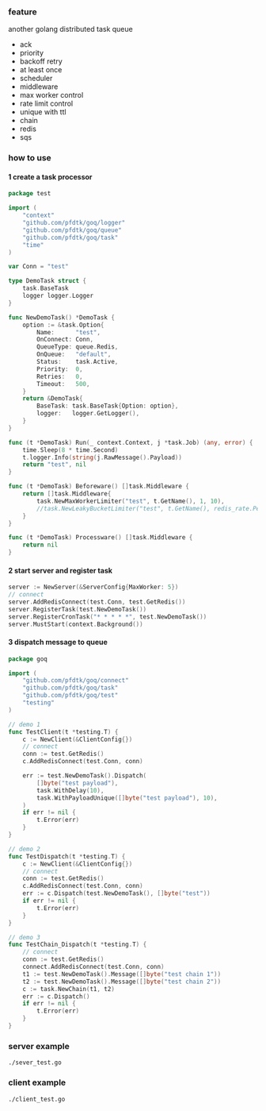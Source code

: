 ### feature

another golang distributed task queue

- ack
- priority
- backoff retry
- at least once
- scheduler
- middleware
- max worker control
- rate limit control
- unique with ttl
- chain
- redis
- sqs

### how to use

#### 1 create a task processor

```go
package test

import (
	"context"
	"github.com/pfdtk/goq/logger"
	"github.com/pfdtk/goq/queue"
	"github.com/pfdtk/goq/task"
	"time"
)

var Conn = "test"

type DemoTask struct {
	task.BaseTask
	logger logger.Logger
}

func NewDemoTask() *DemoTask {
	option := &task.Option{
		Name:      "test",
		OnConnect: Conn,
		QueueType: queue.Redis,
		OnQueue:   "default",
		Status:    task.Active,
		Priority:  0,
		Retries:   0,
		Timeout:   500,
	}
	return &DemoTask{
		BaseTask: task.BaseTask{Option: option},
		logger:   logger.GetLogger(),
	}
}

func (t *DemoTask) Run(_ context.Context, j *task.Job) (any, error) {
	time.Sleep(8 * time.Second)
	t.logger.Info(string(j.RawMessage().Payload))
	return "test", nil
}

func (t *DemoTask) Beforeware() []task.Middleware {
	return []task.Middleware{
		task.NewMaxWorkerLimiter("test", t.GetName(), 1, 10),
		//task.NewLeakyBucketLimiter("test", t.GetName(), redis_rate.PerMinute(1)),
	}
}

func (t *DemoTask) Processware() []task.Middleware {
	return nil
}
```

#### 2 start server and register task

```go
server := NewServer(&ServerConfig{MaxWorker: 5})
// connect
server.AddRedisConnect(test.Conn, test.GetRedis())
server.RegisterTask(test.NewDemoTask())
server.RegisterCronTask("* * * * *", test.NewDemoTask())
server.MustStart(context.Background())
```

#### 3 dispatch message to queue

```go
package goq

import (
	"github.com/pfdtk/goq/connect"
	"github.com/pfdtk/goq/task"
	"github.com/pfdtk/goq/test"
	"testing"
)

// demo 1
func TestClient(t *testing.T) {
	c := NewClient(&ClientConfig{})
	// connect
	conn := test.GetRedis()
	c.AddRedisConnect(test.Conn, conn)

	err := test.NewDemoTask().Dispatch(
		[]byte("test payload"),
		task.WithDelay(10),
		task.WithPayloadUnique([]byte("test payload"), 10),
	)
	if err != nil {
		t.Error(err)
	}
}

// demo 2
func TestDispatch(t *testing.T) {
	c := NewClient(&ClientConfig{})
	// connect
	conn := test.GetRedis()
	c.AddRedisConnect(test.Conn, conn)
	err := c.Dispatch(test.NewDemoTask(), []byte("test"))
	if err != nil {
		t.Error(err)
	}
}

// demo 3
func TestChain_Dispatch(t *testing.T) {
	// connect
	conn := test.GetRedis()
	connect.AddRedisConnect(test.Conn, conn)
	t1 := test.NewDemoTask().Message([]byte("test chain 1"))
	t2 := test.NewDemoTask().Message([]byte("test chain 2"))
	c := task.NewChain(t1, t2)
	err := c.Dispatch()
	if err != nil {
		t.Error(err)
	}
}
```


### server example

```
./sever_test.go
```

### client example

```
./client_test.go
```
